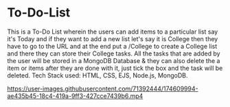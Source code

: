 # To-Do-List

This is a To-Do List wherein the users can add items to a particular list say it's Today and if they want to add a new list let's say it is College then they have to go to the URL and at the end put a /College to create a College list and there they can store their College tasks.  All the tasks that are added by the user will be stored in a MongoDB Database & they can also delete the a item or items after they are done with it, just tick the box and the task will be deleted. Tech Stack used: HTML, CSS, EJS, Node.js, MongoDB.

https://user-images.githubusercontent.com/71392444/174609994-ae435b45-18c4-419a-9ff3-427cce7439b6.mp4


